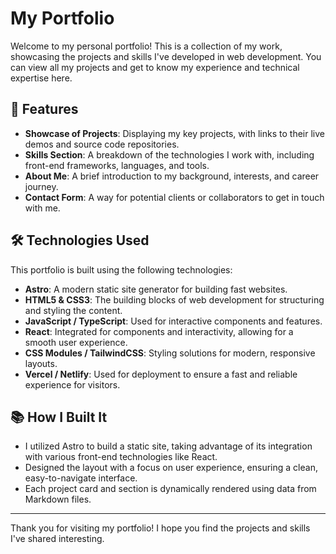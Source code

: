 # My Portfolio

Welcome to my personal portfolio! This is a collection of my work, showcasing the projects and skills I've developed in web development. You can view all my projects and get to know my experience and technical expertise here.

## 🚀 Features

- **Showcase of Projects**: Displaying my key projects, with links to their live demos and source code repositories.
- **Skills Section**: A breakdown of the technologies I work with, including front-end frameworks, languages, and tools.
- **About Me**: A brief introduction to my background, interests, and career journey.
- **Contact Form**: A way for potential clients or collaborators to get in touch with me.

## 🛠 Technologies Used

This portfolio is built using the following technologies:

- **Astro**: A modern static site generator for building fast websites.
- **HTML5 & CSS3**: The building blocks of web development for structuring and styling the content.
- **JavaScript / TypeScript**: Used for interactive components and features.
- **React**: Integrated for components and interactivity, allowing for a smooth user experience.
- **CSS Modules / TailwindCSS**: Styling solutions for modern, responsive layouts.
- **Vercel / Netlify**: Used for deployment to ensure a fast and reliable experience for visitors.

## 📚 How I Built It

- I utilized Astro to build a static site, taking advantage of its integration with various front-end technologies like React.
- Designed the layout with a focus on user experience, ensuring a clean, easy-to-navigate interface.
- Each project card and section is dynamically rendered using data from Markdown files.

---

Thank you for visiting my portfolio! I hope you find the projects and skills I've shared interesting.


